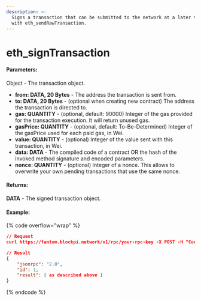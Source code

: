 ```yaml
---
description: >-
  Signs a transaction that can be submitted to the network at a later time using
  with eth_sendRawTransaction.
---
```


# eth\_signTransaction

#### **Parameters:**

Object - The transaction object.

* **from: DATA, 20 Bytes** - The address the transaction is sent from.
* **to: DATA, 20 Bytes** - (optional when creating new contract) The address the transaction is directed to.
* **gas: QUANTITY** - (optional, default: 90000) Integer of the gas provided for the transaction execution. It will return unused gas.
* **gasPrice: QUANTITY** - (optional, default: To-Be-Determined) Integer of the gasPrice used for each paid gas, in Wei.
* **value: QUANTITY** - (optional) Integer of the value sent with this transaction, in Wei.
* **data: DATA** - The compiled code of a contract OR the hash of the invoked method signature and encoded parameters.
* **nonce: QUANTITY** - (optional) Integer of a nonce. This allows to overwrite your own pending transactions that use the same nonce.

#### **Returns:**

**DATA** - The signed transaction object.

#### Example:

{% code overflow="wrap" %}
```json
// Request
curl https://fantom.blockpi.network/v1/rpc/your-rpc-key -X POST -H "Content-Type: application/json" --data '{"id": 1,"jsonrpc": "2.0","method": "eth_signTransaction","params": [{"data":"0xd46e8dd67c5d32be8d46e8dd67c5d32be8058bb8eb970870f072445675058bb8eb970870f072445675","from": "0xb60e8dd61c5d32be8058bb8eb970870f07233155","gas": "0x76c0","gasPrice": "0x9184e72a000","to": "0xd46e8dd67c5d32be8058bb8eb970870f07244567","value": "0x9184e72a","nonce": "0xd46e8d"}]}'

// Result
{
    "jsonrpc": "2.0",
    "id": 1,
    "result": [ as described above ]
}
```
{% endcode %}
